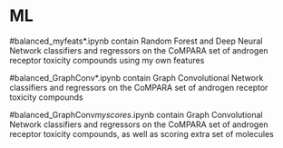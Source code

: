 # ML

#balanced_myfeats*.ipynb contain Random Forest and Deep Neural Network classifiers and regressors on the CoMPARA set of androgen receptor toxicity compounds using my own features

#balanced_GraphConv*.ipynb contain Graph Convolutional Network classifiers and regressors on the CoMPARA set of androgen receptor toxicity compounds

#balanced_GraphConv*myscores*.ipynb contain Graph Convolutional Network classifiers and regressors on the CoMPARA set of androgen receptor toxicity compounds, as well as scoring extra set of molecules
